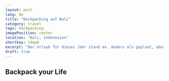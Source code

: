 ```yaml
---
layout: post
lang: de
title: "Backpacking auf Bali"
category: travel
tags: backpacking
imagePosition: center
location: "Bali, Indonesion"
shortkey: 14mp0
excerpt: "Der Urlaub für dieses Jahr stand an. Anders als geplant, aber mit dem Backpack. Es war als abenteuerliche Reise gedacht - dann kam meine Family mit"
draft: true
---
```

## Backpack your Life

